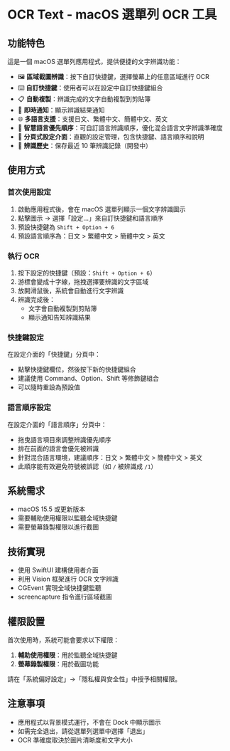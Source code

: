 # OCR Text - macOS 選單列 OCR 工具

## 功能特色

這是一個 macOS 選單列應用程式，提供便捷的文字辨識功能：

- 🖼️ **區域截圖辨識**：按下自訂快捷鍵，選擇螢幕上的任意區域進行 OCR
- ⌨️ **自訂快捷鍵**：使用者可以在設定中自訂快捷鍵組合
- 📋 **自動複製**：辨識完成的文字自動複製到剪貼簿
- 🔔 **即時通知**：顯示辨識結果通知
- 🌐 **多語言支援**：支援日文、繁體中文、簡體中文、英文
- 🎯 **智慧語言優先順序**：可自訂語言辨識順序，優化混合語言文字辨識準確度
- 📱 **分頁式設定介面**：直觀的設定管理，包含快捷鍵、語言順序和說明
- 📝 **辨識歷史**：保存最近 10 筆辨識記錄（開發中）

## 使用方式

### 首次使用設定

1. 啟動應用程式後，會在 macOS 選單列顯示一個文字辨識圖示
2. 點擊圖示 → 選擇「設定...」來自訂快捷鍵和語言順序
3. 預設快捷鍵為 `Shift + Option + 6`
4. 預設語言順序為：日文 > 繁體中文 > 簡體中文 > 英文

### 執行 OCR

1. 按下設定的快捷鍵（預設：`Shift + Option + 6`）
2. 游標會變成十字線，拖拽選擇要辨識的文字區域
3. 放開滑鼠後，系統會自動進行文字辨識
4. 辨識完成後：
   - 文字會自動複製到剪貼簿
   - 顯示通知告知辨識結果

### 快捷鍵設定

在設定介面的「快捷鍵」分頁中：
- 點擊快捷鍵欄位，然後按下新的快捷鍵組合
- 建議使用 Command、Option、Shift 等修飾鍵組合
- 可以隨時重設為預設值

### 語言順序設定

在設定介面的「語言順序」分頁中：
- 拖曳語言項目來調整辨識優先順序
- 排在前面的語言會優先被辨識
- 針對混合語言環境，建議順序：日文 > 繁體中文 > 簡體中文 > 英文
- 此順序能有效避免符號被誤認（如 `/` 被辨識成 `/1`）

## 系統需求

- macOS 15.5 或更新版本
- 需要輔助使用權限以監聽全域快捷鍵
- 需要螢幕錄製權限以進行截圖

## 技術實現

- 使用 SwiftUI 建構使用者介面
- 利用 Vision 框架進行 OCR 文字辨識
- CGEvent 實現全域快捷鍵監聽
- screencapture 指令進行區域截圖

## 權限設置

首次使用時，系統可能會要求以下權限：
1. **輔助使用權限**：用於監聽全域快捷鍵
2. **螢幕錄製權限**：用於截圖功能

請在「系統偏好設定」→「隱私權與安全性」中授予相關權限。

## 注意事項

- 應用程式以背景模式運行，不會在 Dock 中顯示圖示
- 如需完全退出，請從選單列選單中選擇「退出」
- OCR 準確度取決於圖片清晰度和文字大小
